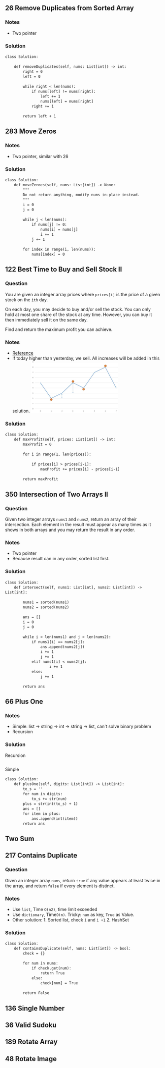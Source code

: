 ## 26 Remove Duplicates from Sorted Array
### Notes
- Two pointer
### Solution
```
class Solution:
    
    def removeDuplicates(self, nums: List[int]) -> int:
        right = 0
        left = 0
        
        while right < len(nums):   
            if nums[left] != nums[right]:   
                left += 1
                nums[left] = nums[right]   
            right += 1
        
        return left + 1
```

## 283 Move Zeros
### Notes
- Two pointer, similar with 26
### Solution
```
class Solution:
    def moveZeroes(self, nums: List[int]) -> None:
        """
        Do not return anything, modify nums in-place instead.
        """
        i = 0
        j = 0
        
        while j < len(nums):
            if nums[j] != 0:
                nums[i] = nums[j]
                i += 1
            j += 1
            
        for index in range(i, len(nums)):
            nums[index] = 0
```

## 122 Best Time to Buy and Sell Stock II
### Question
You are given an integer array prices where `prices[i]` is the price of a given stock on the `ith` day.

On each day, you may decide to buy and/or sell the stock. You can only hold at most one share of the stock at any time. However, you can buy it then immediately sell it on the same day.

Find and return the maximum profit you can achieve.
### Notes
- [Reference](https://leetcode.wang/leetcode-122-Best-Time-to-Buy-and-Sell-StockII.html)
- If today higher than yesterday, we sell. All increases will be added in this solution.
![](/Top-Interview-Easy/image/122.png)
### Solution
```
class Solution:
    def maxProfit(self, prices: List[int]) -> int:
        maxProfit = 0

        for i in range(1, len(prices)):

            if prices[i] > prices[i-1]:
                maxProfit += prices[i] - prices[i-1]

        return maxProfit
```

## 350 Intersection of Two Arrays II
### Question
Given two integer arrays `nums1` and `nums2`, return an array of their intersection. Each element in the result must appear as many times as it shows in both arrays and you may return the result in any order.
### Notes
- Two pointer
- Because result can in any order, sorted list first.
### Solution
```
class Solution:
    def intersect(self, nums1: List[int], nums2: List[int]) -> List[int]:
        
        nums1 = sorted(nums1)
        nums2 = sorted(nums2)
        
        ans = []
        i = 0
        j = 0
        
        while i < len(nums1) and j < len(nums2):
            if nums1[i] == nums2[j]:
                ans.append(nums2[j])
                i += 1
                j += 1
            elif nums1[i] < nums2[j]:
                    i += 1
            else:
                j += 1
        
        return ans
```

## 66 Plus One
### Notes
- Simple: list -> string -> int -> string -> list, can't solve binary problem
- Recursion
### Solution
Recursion
```

```
Simple
```
class Solution:
    def plusOne(self, digits: List[int]) -> List[int]:
        to_s = ''
        for num in digits:
            to_s += str(num)  
        plus = str(int(to_s) + 1)
        ans = []
        for item in plus:
            ans.append(int(item))
        return ans
```

## Two Sum
  

## 217 Contains Duplicate
### Question
Given an integer array `nums`, return `true` if any value appears at least twice in the array, and return `false` if every element is distinct.
### Notes
- Use `list`, Time `O(n2)`, time limit exceeded
- Use `dictionary`, Time`O(n)`. Tricky: `num` as key, `True` as Value.
- Other solution: 1. Sorted list, check `i` and `i +1` 2. HashSet
### Solution
```
class Solution:
    def containsDuplicate(self, nums: List[int]) -> bool:
        check = {}
        
        for num in nums:
            if check.get(num):
                return True
            else:
                check[num] = True
        
        return False
```


## 136 Single Number
## 36 Valid Sudoku
## 189 Rotate Array
## 48 Rotate Image